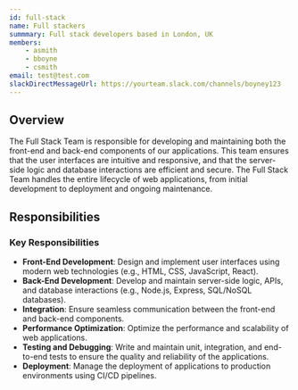 ```yaml
---
id: full-stack
name: Full stackers
summmary: Full stack developers based in London, UK
members:
    - asmith
    - bboyne
    - csmith
email: test@test.com
slackDirectMessageUrl: https://yourteam.slack.com/channels/boyney123
---
```


## Overview

The Full Stack Team is responsible for developing and maintaining both the front-end and back-end components of our applications. This team ensures that the user interfaces are intuitive and responsive, and that the server-side logic and database interactions are efficient and secure. The Full Stack Team handles the entire lifecycle of web applications, from initial development to deployment and ongoing maintenance.

## Responsibilities

### Key Responsibilities
- **Front-End Development**: Design and implement user interfaces using modern web technologies (e.g., HTML, CSS, JavaScript, React).
- **Back-End Development**: Develop and maintain server-side logic, APIs, and database interactions (e.g., Node.js, Express, SQL/NoSQL databases).
- **Integration**: Ensure seamless communication between the front-end and back-end components.
- **Performance Optimization**: Optimize the performance and scalability of web applications.
- **Testing and Debugging**: Write and maintain unit, integration, and end-to-end tests to ensure the quality and reliability of the applications.
- **Deployment**: Manage the deployment of applications to production environments using CI/CD pipelines.
